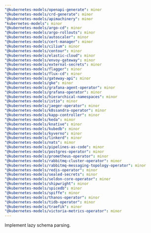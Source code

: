 ```yaml
---
"@kubernetes-models/openapi-generate": minor
"@kubernetes-models/crd-generate": minor
"@kubernetes-models/apimachinery": minor
"kubernetes-models": minor
"@kubernetes-models/argo-cd": minor
"@kubernetes-models/argo-rollouts": minor
"@kubernetes-models/autoscaler": minor
"@kubernetes-models/cert-manager": minor
"@kubernetes-models/cilium": minor
"@kubernetes-models/contour": minor
"@kubernetes-models/elastic-cloud": minor
"@kubernetes-models/envoy-gateway": minor
"@kubernetes-models/external-secrets": minor
"@kubernetes-models/flagger": minor
"@kubernetes-models/flux-cd": minor
"@kubernetes-models/gateway-api": minor
"@kubernetes-models/gke": minor
"@kubernetes-models/grafana-agent-operator": minor
"@kubernetes-models/grafana-operator": minor
"@kubernetes-models/hierarchical-namespaces": minor
"@kubernetes-models/istio": minor
"@kubernetes-models/jaeger-operator": minor
"@kubernetes-models/k8ssandra-operator": minor
"@kubernetes-models/kapp-controller": minor
"@kubernetes-models/keda": minor
"@kubernetes-models/knative": minor
"@kubernetes-models/kubedb": minor
"@kubernetes-models/kyverno": minor
"@kubernetes-models/linkerd": minor
"@kubernetes-models/nats": minor
"@kubernetes-models/pipelines-as-code": minor
"@kubernetes-models/postgres-operator": minor
"@kubernetes-models/prometheus-operator": minor
"@kubernetes-models/rabbitmq-cluster-operator": minor
"@kubernetes-models/rabbitmq-messaging-topology-operator": minor
"@kubernetes-models/redis-operator": minor
"@kubernetes-models/sealed-secrets": minor
"@kubernetes-models/seldon-core-operator": minor
"@kubernetes-models/shipwright": minor
"@kubernetes-models/spicedb": minor
"@kubernetes-models/spiffe": minor
"@kubernetes-models/thanos-operator": minor
"@kubernetes-models/tidb-operator": minor
"@kubernetes-models/traefik": minor
"@kubernetes-models/victoria-metrics-operator": minor
---
```


Implement lazy schema parsing.
